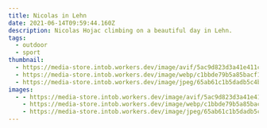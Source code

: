 ```yaml
---
title: Nicolas in Lehn
date: 2021-06-14T09:59:44.160Z
description: Nicolas Hojac climbing on a beautiful day in Lehn.
tags:
  - outdoor
  - sport
thumbnail:
  - https://media-store.intob.workers.dev/image/avif/5ac9d823d3a41e411c885f7752f99370cca41f71b30e3f279fef92d9d9bbb2cc
  - https://media-store.intob.workers.dev/image/webp/c1bbde79b5a85bacf17fa536b9e470269f47a3ec7692b066c83b2f241f0ce1c5
  - https://media-store.intob.workers.dev/image/jpeg/65ab61c1b5dadb5c4ba118c85b542ee3023bf2e9e920fe1e1ce5d577b03ab5a5
images:
  - - https://media-store.intob.workers.dev/image/avif/5ac9d823d3a41e411c885f7752f99370cca41f71b30e3f279fef92d9d9bbb2cc
    - https://media-store.intob.workers.dev/image/webp/c1bbde79b5a85bacf17fa536b9e470269f47a3ec7692b066c83b2f241f0ce1c5
    - https://media-store.intob.workers.dev/image/jpeg/65ab61c1b5dadb5c4ba118c85b542ee3023bf2e9e920fe1e1ce5d577b03ab5a5
---
```

